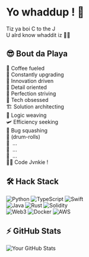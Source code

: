 # Yo whaddup ! 🤘
Tiz ya boi C to the J \
U alrd know whaddit iz ✌🏻 

## 😎 Bout da Playa
🍵 Coffee fueled \
🦾 Constantly upgrading \
🤔 Innovation driven \
📃 Detail oriented \
💯 Perfection striving \
🤖 Tech obsessed \
🏗️ Solution architecting \
🦾 Logic weaving \
🛩️ Efficiency seeking \
🐞 Bug squashing \
🥁 (drum-rolls) \
🥁&nbsp;&nbsp;... \
🥁&nbsp;&nbsp;... \
🥁&nbsp;&nbsp;... \
🧑‍💻 Code Jvnkie !

## 🛠️ Hack Stack 
![Python](https://img.shields.io/badge/-Python-3776AB?style=for-the-badge&logo=python&logoColor=white)
![TypeScript](https://img.shields.io/badge/-TypeScript-3178C6?style=for-the-badge&logo=typescript&logoColor=white)
![Swift](https://img.shields.io/badge/-Swift-FA7343?style=for-the-badge&logo=swift&logoColor=white) \
![Java](https://img.shields.io/badge/-Java-007396?style=for-the-badge&logo=java&logoColor=white&labelColor=007396&color=007396)
![Rust](https://img.shields.io/badge/-Rust-000000?style=for-the-badge&logo=rust&logoColor=white)
![Solidity](https://img.shields.io/badge/-Solidity-363636?style=for-the-badge&logo=solidity&logoColor=white) \
![Web3](https://img.shields.io/badge/-Web3-F16822?style=for-the-badge&logo=web3.js&logoColor=white)
![Docker](https://img.shields.io/badge/-Docker-2496ED?style=for-the-badge&logo=docker&logoColor=white)
![AWS](https://img.shields.io/badge/-AWS-232F3E?style=for-the-badge&logo=amazon-aws&logoColor=white)

## ⚡ GitHub Stats
![Your GitHub Stats](https://github-readme-stats.vercel.app/api?username=yourusername&show_icons=true&theme=radical)
